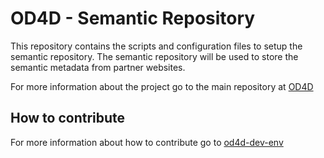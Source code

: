 # OD4D - Semantic Repository

This repository contains the scripts and configuration files to setup the semantic repository. The semantic repository will be used to store the semantic metadata from partner websites.

For more information about the project go to the main repository at [OD4D](https://github.com/W3CBrasil/OD4D)

## How to contribute

For more information about how to contribute go to [od4d-dev-env](https://github.com/W3CBrasil/od4d-dev-env)
